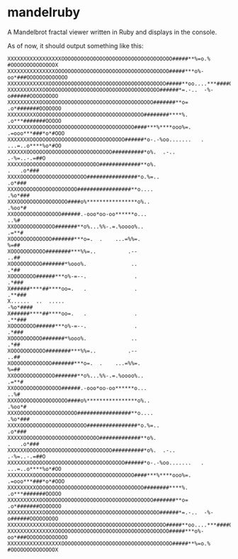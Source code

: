 mandelruby
==========

A Mandelbrot fractal viewer written in Ruby and displays in the console.

As of now, it should output something like this:

    XXXXXXXXXXXXXXXXXOOOOOOOOOOOOOOOOOOOOOOOOOOOOOOOOOOO#####**%=o.% #OOOOOOOOOOOOOOX
    XXXXXXXXXXXXXXXOOOOOOOOOOOOOOOOOOOOOOOOOOOOOOOOOOOO#####***o%-oo*###OOOOOOOOOOOOO
    XXXXXXXXXXXXXOOOOOOOOOOOOOOOOOOOOOOOOOOOOOOOOOOOOO#####**oo....***####OOOOOOOOOOO
    XXXXXXXXXXXOOOOOOOOOOOOOOOOOOOOOOOOOOOOOOOOOOOOO######*=.-..  -%-o######OOOOOOOOO
    XXXXXXXXXXOOOOOOOOOOOOOOOOOOOOOOOOOOOOOOOOOOOO#######**o=       .o*#######OOOOOOO
    XXXXXXXXXOOOOOOOOOOOOOOOOOOOOOOOOOOOOOOOOOO########****%.       .o***#######OOOOO
    XXXXXXXXOOOOOOOOOOOOOOOOOOOOOOOOOOOOOOOO####***%****ooo%=.     .=ooo***###*o*#OOO
    XXXXXXXOOOOOOOOOOOOOOOOOOOOOOOOOOOOOO######*o-.-%oo.......   .  ...=..o****%o*#OO
    XXXXXXOOOOOOOOOOOOOOOOOOOOOOOOOOO##########*o%.  .-..                .-%=..-.=##O
    XXXXXOOOOOOOOOOOOOOOOOOOOOOOO#############**o%.                        .   .o*###
    XXXXOOOOOOOOOOOOOOOOOOOOO################*o.%=..                           .o*###
    XXXOOOOOOOOOOOOOOOOOOO#################**o....                            .%o*###
    XXXOOOOOOOOOOOOOOOO####o%****************o%..                              .%oo*#
    XXOOOOOOOOOOOOOOO######.-ooo*oo-oo******o...                                 ..%#
    XXOOOOOOOOOOOOO#######**o%...%%-.=.%oooo%..                                 .=**#
    XOOOOOOOOOOOOO#######***o=.  .    ...=%%=.                                   %=##
    XOOOOOOOOOOO########***%%=..          .--                                    ..##
    XOOOOOOOOOO#######*%ooo%.              ..                                    .*##
    XOOOOOOOO######***o%-=--.               .                                   .*###
    X######****##****oo=.   .               .                                  .**###
    X......  ..  .....                                                       -%o*####
    X######****##****oo=.   .               .                                  .**###
    XOOOOOOOO######***o%-=--.               .                                   .*###
    XOOOOOOOOOO#######*%ooo%.              ..                                    .*##
    XOOOOOOOOOOO########***%%=..          .--                                    ..##
    XOOOOOOOOOOOOO#######***o=.  .    ...=%%=.                                   %=##
    XXOOOOOOOOOOOOO#######**o%...%%-.=.%oooo%..                                 .=**#
    XXOOOOOOOOOOOOOOO######.-ooo*oo-oo******o...                                 ..%#
    XXXOOOOOOOOOOOOOOOO####o%****************o%..                              .%oo*#
    XXXOOOOOOOOOOOOOOOOOOO#################**o....                            .%o*###
    XXXXOOOOOOOOOOOOOOOOOOOOO################*o.%=..                           .o*###
    XXXXXOOOOOOOOOOOOOOOOOOOOOOOO#############**o%.                        .   .o*###
    XXXXXXOOOOOOOOOOOOOOOOOOOOOOOOOOO##########*o%.  .-..                .-%=..-.=##O
    XXXXXXXOOOOOOOOOOOOOOOOOOOOOOOOOOOOOO######*o-.-%oo.......   .  ...=..o****%o*#OO
    XXXXXXXXOOOOOOOOOOOOOOOOOOOOOOOOOOOOOOOO####***%****ooo%=.     .=ooo***###*o*#OOO
    XXXXXXXXXOOOOOOOOOOOOOOOOOOOOOOOOOOOOOOOOOO########****%.       .o***#######OOOOO
    XXXXXXXXXXOOOOOOOOOOOOOOOOOOOOOOOOOOOOOOOOOOOO#######**o=       .o*#######OOOOOOO
    XXXXXXXXXXXOOOOOOOOOOOOOOOOOOOOOOOOOOOOOOOOOOOOO######*=.-..  -%-o######OOOOOOOOO
    XXXXXXXXXXXXXOOOOOOOOOOOOOOOOOOOOOOOOOOOOOOOOOOOOO#####**oo....***####OOOOOOOOOOO
    XXXXXXXXXXXXXXXOOOOOOOOOOOOOOOOOOOOOOOOOOOOOOOOOOOO#####***o%-oo*###OOOOOOOOOOOOO
    XXXXXXXXXXXXXXXXXOOOOOOOOOOOOOOOOOOOOOOOOOOOOOOOOOOO#####**%=o.% #OOOOOOOOOOOOOOX
